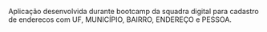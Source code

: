 Aplicação desenvolvida durante bootcamp da squadra digital para cadastro de enderecos com UF, MUNICÍPIO, BAIRRO, ENDEREÇO e PESSOA.

